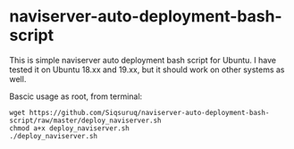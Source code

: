 # naviserver-auto-deployment-bash-script
This is simple naviserver auto deployment bash script for Ubuntu.
I have tested it on Ubuntu 18.xx and 19.xx, but it should work on other systems as well.

Bascic usage as root, from terminal:
```
wget https://github.com/Siqsuruq/naviserver-auto-deployment-bash-script/raw/master/deploy_naviserver.sh
chmod a+x deploy_naviserver.sh
./deploy_naviserver.sh
```
